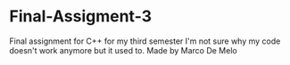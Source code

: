 # Final-Assigment-3
Final assignment for C++ for my third semester 
I'm not sure why my code doesn't work anymore but it used to. 
Made by Marco De Melo
